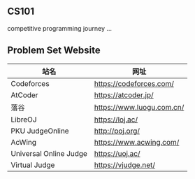 ## CS101
competitive programming journey ...

## Problem Set Website
| 站名 | 网址 |
| --- | --- |
| Codeforces | https://codeforces.com/ |
| AtCoder | https://atcoder.jp/ |
| 落谷 | https://www.luogu.com.cn/ |
| LibreOJ | https://loj.ac/ |
| PKU JudgeOnline | http://poj.org/ |
| AcWing | https://www.acwing.com/ |
| Universal Online Judge | https://uoj.ac/ |
| Virtual Judge | https://vjudge.net/ |
